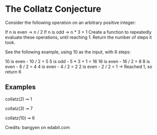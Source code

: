 # The Collatz Conjecture

Consider the following operation on an arbitrary positive integer:

If n is even -> n / 2
If n is odd -> n \* 3 + 1
Create a function to repeatedly evaluate these operations, until reaching 1. Return the number of steps it took.

See the following example, using 10 as the input, with 6 steps:

10 is even - 10 / 2 = 5
5 is odd - 5 \* 3 + 1 = 16
16 is even - 16 / 2 = 8
8 is even - 8 / 2 = 4
4 is even - 4 / 2 = 2
2 is even - 2 / 2 = 1 -> Reached 1, so return 6

## Examples

collatz(2) ➞ 1

collatz(3) ➞ 7

collatz(10) ➞ 6

Credits: bangyen on edabit.com
